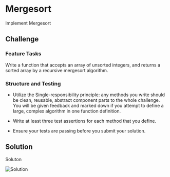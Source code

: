 # Mergesort
<!-- Short summary or background information -->
Implement Mergesort

## Challenge

### Feature Tasks

Write a function that accepts an array of unsorted integers, and returns a sorted array by a recursive mergesort algorithm.

### Structure and Testing
- Utilize the Single-responsibility principle: any methods you write should be clean, reusable, abstract component parts to the whole challenge. You will be given feedback and marked down if you attempt to define a large, complex algorithm in one function definition.

- Write at least three test assertions for each method that you define.

- Ensure your tests are passing before you submit your solution.

## Solution
<!-- Embedded whiteboard image -->

Soluton

![Solution](https://github.com/AmyCohen/data-structures-and-algorithms/blob/master/src/day36/assets/20180828_072948.jpg)

